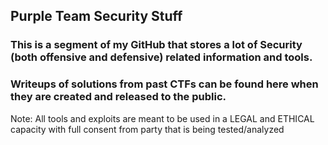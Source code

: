 ## Purple Team Security Stuff

### This is a segment of my GitHub that stores a lot of Security (both offensive and defensive) related information and tools.
### Writeups of solutions from past CTFs can be found here when they are created and released to the public.

Note: All tools and exploits are meant to be used in a LEGAL and ETHICAL capacity with full consent from party that is being tested/analyzed


####
